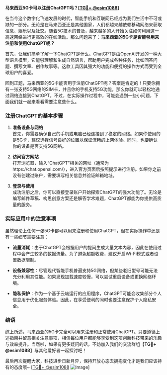 **马来西亚5G卡可以注册ChatGPT吗？[[TG💪+ @esim1088](https://t.me/s/esim1088)]**

在当今这个数字化飞速发展的时代，智能手机和互联网已经成为我们生活中不可或缺的一部分。无论是在马来西亚还是其他国家，人们都越来越依赖移动网络来获取信息、娱乐以及社交。随着5G技术的普及，越来越多的人开始关注如何利用这一高速网络进行更高效的在线活动。那么问题来了：**马来西亚的5G卡是否能够用来注册和使用ChatGPT呢？**

首先，让我们简单了解一下ChatGPT是什么。ChatGPT是由OpenAI开发的一种大型语言模型，它能够理解和生成自然语言，帮助用户完成各种任务，比如回答问题、撰写文章、创作故事等。这款工具因其强大的功能和便捷的操作方式而受到全球用户的喜爱。

回到正题，马来西亚的5G卡能否用于注册ChatGPT呢？答案是肯定的！只要你拥有一张支持5G网络的SIM卡，并且你的手机支持5G功能，那么你就可以轻松地通过网络连接到ChatGPT。不过，在实际操作过程中，可能会遇到一些小问题，下面我们就一起来看看需要注意些什么。

### 注册ChatGPT的基本步骤

1. **准备设备与网络**  
   首先，你需要确保自己的手机或电脑已经连接到了稳定的网络。如果你使用的是5G卡，建议选择信号良好的位置以保证流畅的上网体验。同时，也要确认你的设备是否支持5G网络。

2. **访问官方网站**  
   打开浏览器，输入“ChatGPT”相关的网址（通常为https://chat.openai.com/），进入官方页面后按照提示进行注册。如果你之前没有创建过账户，需要填写相关信息并验证邮箱地址。

3. **登录与使用**  
   成功注册之后，你可以直接登录账户开始探索ChatGPT的强大功能了。无论是编写邮件草稿、构思创意方案还是解答学术难题，ChatGPT都能为你提供高质量的服务。

### 实际应用中的注意事项

虽然理论上任何一张5G卡都可以用来注册和使用ChatGPT，但在实际操作中还是有一些细节需要注意：

- **流量消耗**：由于ChatGPT会根据用户的提问生成大量文本内容，因此在使用过程中会产生较多的数据流量。为了避免超额收费，建议开启Wi-Fi模式或者设置数据限制。
  
- **设备兼容性**：尽管现代智能手机普遍支持5G网络，但某些老旧型号可能无法充分利用其性能。如果发现加载速度较慢，可以尝试重启设备或更换网络环境。

- **隐私保护**：作为一个基于云端运行的应用程序，ChatGPT可能会收集部分个人信息用于优化服务体验。因此，在享受便利的同时也要注意保护个人隐私安全。

### 结语

综上所述，马来西亚的5G卡完全可以用来注册和正常使用ChatGPT。只要遵循上述指南并留意相关注意事项，相信每位用户都能够享受到这项创新科技带来的乐趣与效率提升。当然啦，如果有更多疑问的话，不妨加入我们的交流群组【**TG💪+ @esim1088**】与其他爱好者一起探讨吧！

最后再次提醒大家，科技进步日新月异，保持开放心态去拥抱变化才是我们应该持有的态度哦~ [[TG💪+ @esim1088](https://t.me/s/esim1088) ![Image](https://i.postimg.cc/4NQfJmqS/Snipaste-2025-05-13-00-14-12.png)]